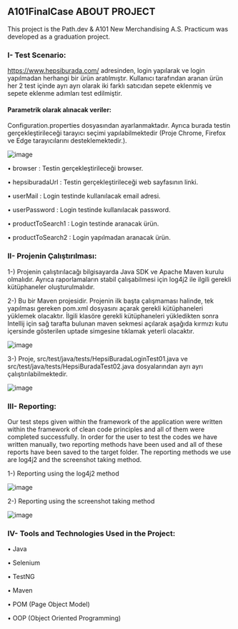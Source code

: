 ## A101FinalCase ABOUT PROJECT

This project is the Path.dev & A101 New Merchandising A.S. Practicum was developed as a graduation project.

### I- Test Scenario:

https://www.hepsiburada.com/ adresinden, login yapılarak ve login yapılmadan herhangi bir ürün aratılmıştır. Kullanıcı tarafından aranan ürün her 2 test içinde ayrı ayrı olarak iki farklı satıcıdan sepete eklenmiş ve sepete eklenme adımları test edilmiştir.

#### Parametrik olarak alınacak veriler:
Configuration.properties dosyasından ayarlanmaktadır. Ayrıca burada testin gerçekleştirileceği tarayıcı seçimi yapılabilmektedir (Proje Chrome, Firefox ve Edge tarayıcılarını desteklemektedir.).

![image](https://user-images.githubusercontent.com/111094912/199593869-a82179bc-e2f0-48a0-91c9-cbd9a66e22b3.png)

•	browser           : Testin gerçekleştirileceği browser.

•	hepsiburadaUrl    : Testin gerçekleştirileceği web sayfasının linki.

•	userMail          : Login testinde kullanılacak email adresi.

•	userPassword      : Login testinde kullanılacak password.

•	productToSearch1  : Login testinde aranacak ürün.

•	productToSearch2  : Login yapılmadan aranacak ürün. 

### II- Projenin Çalıştırılması:

1-) Projenin çalıştırılacağı bilgisayarda Java SDK ve Apache Maven kurulu olmalıdır. Ayrıca raporlamaların stabil çalışabilmesi için log4j2 ile ilgili gerekli kütüphaneler oluşturulmalıdır. 

2-) Bu bir Maven projesidir. Projenin ilk başta çalışmaması halinde, tek yapılması gereken pom.xml dosyasını açarak gerekli kütüphaneleri yüklemek olacaktır. İlgili klasöre gerekli kütüphaneleri yükledikten sonra Intellij için sağ tarafta bulunan maven sekmesi açılarak aşağıda kırmızı kutu içersinde gösterilen uptade simgesine tıklamak yeterli olacaktır.

![image](https://user-images.githubusercontent.com/111094912/199597222-c023fb87-b2bd-412e-9a30-0057293641df.png)

3-) Proje, src/test/java/tests/HepsiBuradaLoginTest01.java ve src/test/java/tests/HepsiBuradaTest02.java dosyalarından ayrı ayrı çalıştırılabilmektedir.

![image](https://user-images.githubusercontent.com/111094912/199600150-45da611b-05ad-4cfa-978d-0104e6eb690e.png)

### III- Reporting:

Our test steps given within the framework of the application were written within the framework of clean code principles and all of them were completed successfully. In order for the user to test the codes we have written manually, two reporting methods have been used and all of these reports have been saved to the target folder. The reporting methods we use are log4j2 and the screenshot taking method.

1-) Reporting using the log4j2 method

![image](https://user-images.githubusercontent.com/111094912/199611639-167649a0-d83d-4991-9b95-6eb34510afe9.png)

2-) Reporting using the screenshot taking method

![image](https://user-images.githubusercontent.com/111094912/199612204-02b83fb3-617b-4651-9bae-6eb59f4ffb20.png)

### IV- Tools and Technologies Used in the Project:

•	Java

•	Selenium

•	TestNG

•	Maven

•	POM (Page Object Model)

•	OOP (Object Oriented Programming)
